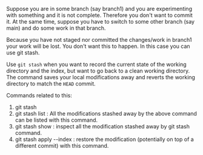 Suppose you are in some branch (say branch1) and you are experimenting with something and it is not complete. Therefore you don't want to commit it. At the same time, suppose you have to switch to some other branch (say main) and do some work in that branch.

Because you have not staged nor committed the changes/work in branch1 your work will be lost. You don't want this to happen. In this case you can use git stash.

Use `git stash` when you want to record the current state of the working directory and the index, but want to go back to a clean working directory. The command saves your local modifications away and reverts the working directory to match the `HEAD` commit.

Commands related to this:

1. git stash
2. git stash list : All the modifications stashed away by the above command can be listed with this command.
3. git stash show : inspect all the modification stashed away by git stash command.
4. git stash apply --index : restore the modification (potentially on top of a different commit) with this command.